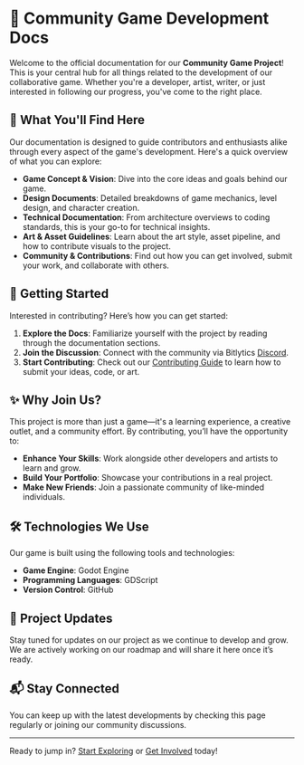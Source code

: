 # 🌟 Community Game Development Docs

Welcome to the official documentation for our **Community Game Project**! This is your central hub for all things related to the development of our collaborative game. Whether you're a developer, artist, writer, or just interested in following our progress, you've come to the right place.

## 📖 What You'll Find Here

Our documentation is designed to guide contributors and enthusiasts alike through every aspect of the game's development. Here's a quick overview of what you can explore:

- **Game Concept & Vision**: Dive into the core ideas and goals behind our game.
- **Design Documents**: Detailed breakdowns of game mechanics, level design, and character creation.
- **Technical Documentation**: From architecture overviews to coding standards, this is your go-to for technical insights.
- **Art & Asset Guidelines**: Learn about the art style, asset pipeline, and how to contribute visuals to the project.
- **Community & Contributions**: Find out how you can get involved, submit your work, and collaborate with others.

## 🚀 Getting Started

Interested in contributing? Here’s how you can get started:

1. **Explore the Docs**: Familiarize yourself with the project by reading through the documentation sections.
2. **Join the Discussion**: Connect with the community via Bitlytics [Discord](#).
3. **Start Contributing**: Check out our [Contributing Guide](#) to learn how to submit your ideas, code, or art.

## ✨ Why Join Us?

This project is more than just a game—it's a learning experience, a creative outlet, and a community effort. By contributing, you’ll have the opportunity to:

- **Enhance Your Skills**: Work alongside other developers and artists to learn and grow.
- **Build Your Portfolio**: Showcase your contributions in a real project.
- **Make New Friends**: Join a passionate community of like-minded individuals.

## 🛠 Technologies We Use

Our game is built using the following tools and technologies:

- **Game Engine**: Godot Engine
- **Programming Languages**: GDScript
- **Version Control**: GitHub

## 📅 Project Updates

Stay tuned for updates on our project as we continue to develop and grow. We are actively working on our roadmap and will share it here once it’s ready.

## 📬 Stay Connected

You can keep up with the latest developments by checking this page regularly or joining our community discussions.

---

Ready to jump in? [Start Exploring](#) or [Get Involved](#) today!
